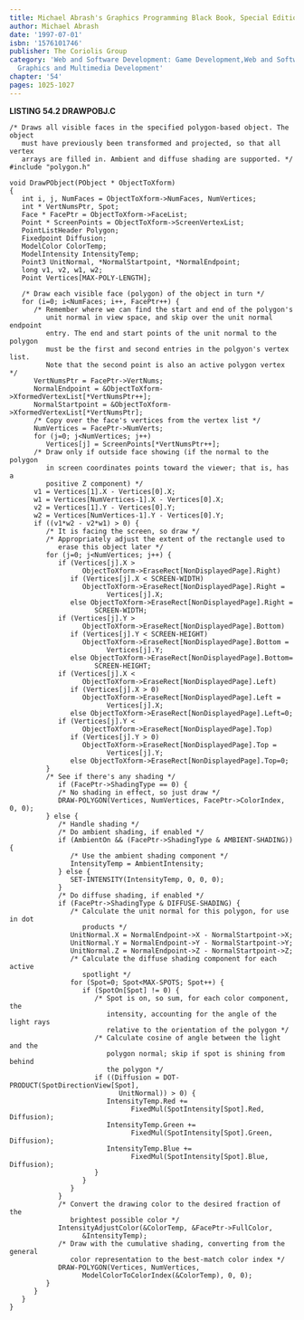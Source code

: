 ```yaml
---
title: Michael Abrash's Graphics Programming Black Book, Special Edition
author: Michael Abrash
date: '1997-07-01'
isbn: '1576101746'
publisher: The Coriolis Group
category: 'Web and Software Development: Game Development,Web and Software Development:
  Graphics and Multimedia Development'
chapter: '54'
pages: 1025-1027
---
```


**LISTING 54.2 DRAWPOBJ.C**

    /* Draws all visible faces in the specified polygon-based object. The object
       must have previously been transformed and projected, so that all vertex
       arrays are filled in. Ambient and diffuse shading are supported. */
    #include "polygon.h"

    void DrawPObject(PObject * ObjectToXform)
    {
       int i, j, NumFaces = ObjectToXform->NumFaces, NumVertices;
       int * VertNumsPtr, Spot;
       Face * FacePtr = ObjectToXform->FaceList;
       Point * ScreenPoints = ObjectToXform->ScreenVertexList;
       PointListHeader Polygon;
       Fixedpoint Diffusion;
       ModelColor ColorTemp;
       ModelIntensity IntensityTemp;
       Point3 UnitNormal, *NormalStartpoint, *NormalEndpoint;
       long v1, v2, w1, w2;
       Point Vertices[MAX-POLY-LENGTH];

       /* Draw each visible face (polygon) of the object in turn */
       for (i=0; i<NumFaces; i++, FacePtr++) {
          /* Remember where we can find the start and end of the polygon's
             unit normal in view space, and skip over the unit normal endpoint
             entry. The end and start points of the unit normal to the polygon
             must be the first and second entries in the polgyon's vertex list.
             Note that the second point is also an active polygon vertex */
          VertNumsPtr = FacePtr->VertNums;
          NormalEndpoint = &ObjectToXform->XformedVertexList[*VertNumsPtr++];
          NormalStartpoint = &ObjectToXform->XformedVertexList[*VertNumsPtr];
          /* Copy over the face's vertices from the vertex list */
          NumVertices = FacePtr->NumVerts;
          for (j=0; j<NumVertices; j++)
             Vertices[j] = ScreenPoints[*VertNumsPtr++];
          /* Draw only if outside face showing (if the normal to the polygon
             in screen coordinates points toward the viewer; that is, has a
             positive Z component) */
          v1 = Vertices[1].X - Vertices[0].X;
          w1 = Vertices[NumVertices-1].X - Vertices[0].X;
          v2 = Vertices[1].Y - Vertices[0].Y;
          w2 = Vertices[NumVertices-1].Y - Vertices[0].Y;
          if ((v1*w2 - v2*w1) > 0) {
             /* It is facing the screen, so draw */
             /* Appropriately adjust the extent of the rectangle used to
                erase this object later */
             for (j=0; j<NumVertices; j++) {
                if (Vertices[j].X >
                      ObjectToXform->EraseRect[NonDisplayedPage].Right)
                   if (Vertices[j].X < SCREEN-WIDTH)
                      ObjectToXform->EraseRect[NonDisplayedPage].Right =
                            Vertices[j].X;
                   else ObjectToXform->EraseRect[NonDisplayedPage].Right =
                         SCREEN-WIDTH;
                if (Vertices[j].Y >
                      ObjectToXform->EraseRect[NonDisplayedPage].Bottom)
                   if (Vertices[j].Y < SCREEN-HEIGHT)
                      ObjectToXform->EraseRect[NonDisplayedPage].Bottom =
                            Vertices[j].Y;
                   else ObjectToXform->EraseRect[NonDisplayedPage].Bottom=
                         SCREEN-HEIGHT;
                if (Vertices[j].X <
                      ObjectToXform->EraseRect[NonDisplayedPage].Left)
                   if (Vertices[j].X > 0)
                      ObjectToXform->EraseRect[NonDisplayedPage].Left =
                            Vertices[j].X;
                   else ObjectToXform->EraseRect[NonDisplayedPage].Left=0;
                if (Vertices[j].Y <
                      ObjectToXform->EraseRect[NonDisplayedPage].Top)
                   if (Vertices[j].Y > 0)
                      ObjectToXform->EraseRect[NonDisplayedPage].Top =
                            Vertices[j].Y;
                   else ObjectToXform->EraseRect[NonDisplayedPage].Top=0;
             }
             /* See if there's any shading */
                if (FacePtr->ShadingType == 0) {
                /* No shading in effect, so just draw */
                DRAW-POLYGON(Vertices, NumVertices, FacePtr->ColorIndex, 0, 0);
             } else {
                /* Handle shading */
                /* Do ambient shading, if enabled */
                if (AmbientOn && (FacePtr->ShadingType & AMBIENT-SHADING)) {
                   /* Use the ambient shading component */
                   IntensityTemp = AmbientIntensity;
                } else {
                   SET-INTENSITY(IntensityTemp, 0, 0, 0);
                }
                /* Do diffuse shading, if enabled */
                if (FacePtr->ShadingType & DIFFUSE-SHADING) {
                   /* Calculate the unit normal for this polygon, for use in dot
                      products */
                   UnitNormal.X = NormalEndpoint->X - NormalStartpoint->X;
                   UnitNormal.Y = NormalEndpoint->Y - NormalStartpoint->Y;
                   UnitNormal.Z = NormalEndpoint->Z - NormalStartpoint->Z;
                   /* Calculate the diffuse shading component for each active
                      spotlight */
                   for (Spot=0; Spot<MAX-SPOTS; Spot++) {
                      if (SpotOn[Spot] != 0) {
                         /* Spot is on, so sum, for each color component, the
                            intensity, accounting for the angle of the light rays
                            relative to the orientation of the polygon */
                         /* Calculate cosine of angle between the light and the
                            polygon normal; skip if spot is shining from behind
                            the polygon */
                         if ((Diffusion = DOT-PRODUCT(SpotDirectionView[Spot],
                               UnitNormal)) > 0) {
                            IntensityTemp.Red +=
                                  FixedMul(SpotIntensity[Spot].Red, Diffusion);
                            IntensityTemp.Green +=
                                  FixedMul(SpotIntensity[Spot].Green, Diffusion);
                            IntensityTemp.Blue +=
                                  FixedMul(SpotIntensity[Spot].Blue, Diffusion);
                         }
                      }
                   }
                }
                /* Convert the drawing color to the desired fraction of the
                   brightest possible color */
                IntensityAdjustColor(&ColorTemp, &FacePtr->FullColor,
                      &IntensityTemp);
                /* Draw with the cumulative shading, converting from the general
                   color representation to the best-match color index */
                DRAW-POLYGON(Vertices, NumVertices,
                      ModelColorToColorIndex(&ColorTemp), 0, 0);
             }
          }
       }
    }
